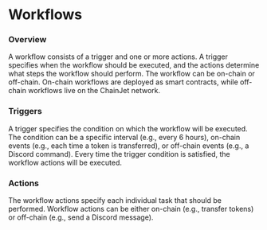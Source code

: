 # Workflows

### Overview

A workflow consists of a trigger and one or more actions. A trigger specifies when the workflow should be executed, and the actions determine what steps the workflow should perform. The workflow can be on-chain or off-chain. On-chain workflows are deployed as smart contracts, while off-chain workflows live on the ChainJet network.

### Triggers

A trigger specifies the condition on which the workflow will be executed. The condition can be a specific interval (e.g., every 6 hours), on-chain events (e.g., each time a token is transferred), or off-chain events (e.g., a Discord command). Every time the trigger condition is satisfied, the workflow actions will be executed.

### Actions

The workflow actions specify each individual task that should be performed. Workflow actions can be either on-chain (e.g., transfer tokens) or off-chain (e.g., send a Discord message).
